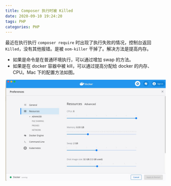 ```yaml
---
title: Composer 执行时被 Killed
date: 2020-09-10 19:24:20
tags: PHP
categories: PHP
---
```


最近在执行执行 `composer require` 时出现了执行失败的情况，控制台返回 `Killed`，没有其他报错。是被 `oom-killer` 干掉了。解决方法是提高内存。

- 如果是命令是在普通环境执行，可以通过增加 swap 的方法。
- 如果是在 docker 容器中被 kill，可以通过提高分配给 docker 的内存、CPU。Mac 下的配置方法如图。

![](/media/15997374759676.jpg)
